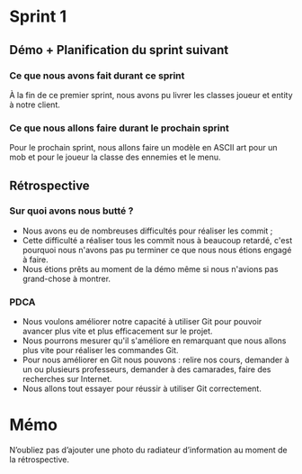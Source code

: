 # Sprint 1


## Démo + Planification du sprint suivant

### Ce que nous avons fait durant ce sprint

À la fin de ce premier sprint, nous avons pu livrer les classes joueur et entity à notre client.

### Ce que nous allons faire durant le prochain sprint

Pour le prochain sprint, nous allons faire un modèle en ASCII art pour un mob et pour le joueur la classe des ennemies et le menu.


## Rétrospective

### Sur quoi avons nous butté ?

* Nous avons eu de nombreuses difficultés pour réaliser les commit ;
* Cette difficulté a réaliser tous les commit nous à beaucoup retardé, c'est pourquoi nous n'avons pas pu terminer ce que nous nous étions engagé à faire.
* Nous étions prêts au moment de la démo même si nous n'avions pas grand-chose à montrer.

### PDCA

* Nous voulons améliorer notre capacité à utiliser Git pour pouvoir avancer plus vite et plus efficacement sur le projet.
* Nous pourrons mesurer qu'il s'améliore en remarquant que nous allons plus vite pour réaliser les commandes Git.
* Pour nous améliorer en Git nous pouvons : relire nos cours, demander à un ou plusieurs professeurs, demander à des camarades, faire des recherches sur Internet.
* Nous allons tout essayer pour réussir à utiliser Git correctement.

# Mémo
N’oubliez pas d’ajouter une photo du radiateur d’information au moment de la rétrospective.